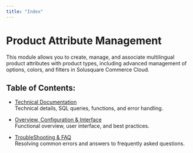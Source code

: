 ```yaml
---
title: "Index"
---
```


# Product Attribute Management

This module allows you to create, manage, and associate multilingual product attributes with product types, including advanced management of options, colors, and filters in Solusquare Commerce Cloud.

## Table of Contents:

- [Technical Documentation](./doc_tech)  
  Technical details, SQL queries, functions, and error handling.

- [Overview, Configuration & Interface](./config_interface)  
  Functional overview, user interface, and best practices.

- [TroubleShooting & FAQ](./trouble_faq)  
  Resolving common errors and answers to frequently asked questions.